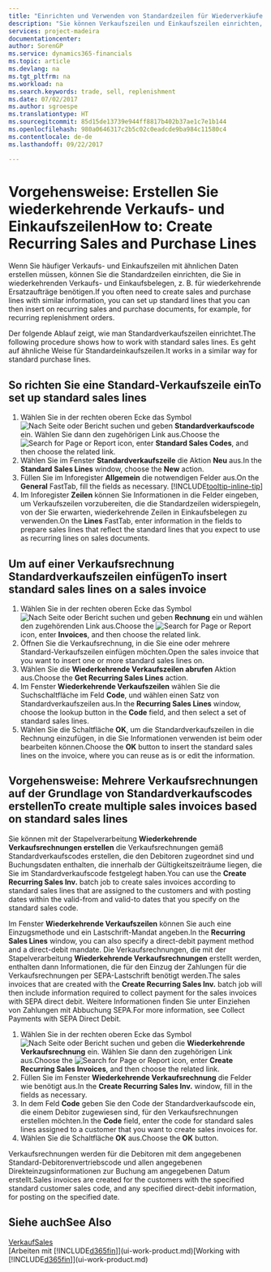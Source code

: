 ```yaml
---
title: "Einrichten und Verwenden von Standardzeilen für Wiederverkäufe und -einkäufe| Microsoft Docs"
description: "Sie können Verkaufszeilen und Einkaufszeilen einrichten, die Sie häufig machen und diese dann in Verkaufs- und Einkaufsbelegen einfügen, um die Zeilen mit Standardinformationen schnell auszufüllen."
services: project-madeira
documentationcenter: 
author: SorenGP
ms.service: dynamics365-financials
ms.topic: article
ms.devlang: na
ms.tgt_pltfrm: na
ms.workload: na
ms.search.keywords: trade, sell, replenishment
ms.date: 07/02/2017
ms.author: sgroespe
ms.translationtype: HT
ms.sourcegitcommit: 85d15de13739e944ff8817b402b37ae1c7e1b144
ms.openlocfilehash: 980a0646317c2b5c02c0eadcde9ba984c11580c4
ms.contentlocale: de-de
ms.lasthandoff: 09/22/2017

---
```

# <a name="how-to-create-recurring-sales-and-purchase-lines"></a><span data-ttu-id="9c331-103">Vorgehensweise: Erstellen Sie wiederkehrende Verkaufs- und Einkaufszeilen</span><span class="sxs-lookup"><span data-stu-id="9c331-103">How to: Create Recurring Sales and Purchase Lines</span></span>
<span data-ttu-id="9c331-104">Wenn Sie häufiger Verkaufs- und Einkaufszeilen mit ähnlichen Daten erstellen müssen, können Sie die Standardzeilen einrichten, die Sie in wiederkehrenden Verkaufs- und Einkaufsbelegen, z. B. für wiederkehrende Ersatzaufträge benötigen.</span><span class="sxs-lookup"><span data-stu-id="9c331-104">If you often need to create sales and purchase lines with similar information, you can set up standard lines that you can then insert on recurring sales and purchase documents, for example, for recurring replenishment orders.</span></span>  

<span data-ttu-id="9c331-105">Der folgende Ablauf zeigt, wie man Standardverkaufszeilen einrichtet.</span><span class="sxs-lookup"><span data-stu-id="9c331-105">The following procedure shows how to work with standard sales lines.</span></span> <span data-ttu-id="9c331-106">Es geht auf ähnliche Weise für Standardeinkaufszeilen.</span><span class="sxs-lookup"><span data-stu-id="9c331-106">It works in a similar way for standard purchase lines.</span></span>  

## <a name="to-set-up-standard-sales-lines"></a><span data-ttu-id="9c331-107">So richten Sie eine Standard-Verkaufszeile ein</span><span class="sxs-lookup"><span data-stu-id="9c331-107">To set up standard sales lines</span></span>  
1. <span data-ttu-id="9c331-108">Wählen Sie in der rechten oberen Ecke das Symbol ![Nach Seite oder Bericht suchen](media/ui-search/search_small.png "Nach Seite oder Bericht suchen") und geben **Standardverkaufscode** ein. Wählen Sie dann den zugehörigen Link aus.</span><span class="sxs-lookup"><span data-stu-id="9c331-108">Choose the ![Search for Page or Report](media/ui-search/search_small.png "Search for Page or Report icon") icon, enter **Standard Sales Codes**, and then choose the related link.</span></span>  
2. <span data-ttu-id="9c331-109">Wählen Sie im Fenster **Standardverkaufszeile** die Aktion **Neu** aus.</span><span class="sxs-lookup"><span data-stu-id="9c331-109">In the **Standard Sales Lines** window, choose the **New** action.</span></span>  
3. <span data-ttu-id="9c331-110">Füllen Sie im Inforegister **Allgemein** die notwendigen Felder aus.</span><span class="sxs-lookup"><span data-stu-id="9c331-110">On the **General** FastTab, fill the fields as necessary.</span></span> [!INCLUDE[tooltip-inline-tip](includes/tooltip-inline-tip_md.md)]  
4. <span data-ttu-id="9c331-111">Im Inforegister **Zeilen** können Sie Informationen in die Felder eingeben, um Verkaufszeilen vorzubereiten, die die Standardzeilen widerspiegeln, von der Sie erwarten, wiederkehrende Zeilen in Einkaufsbelegen zu verwenden.</span><span class="sxs-lookup"><span data-stu-id="9c331-111">On the **Lines** FastTab, enter information in the fields to prepare sales lines that reflect the standard lines that you expect to use as recurring lines on sales documents.</span></span>  

## <a name="to-insert-standard-sales-lines-on-a-sales-invoice"></a><span data-ttu-id="9c331-112">Um auf einer Verkaufsrechnung Standardverkaufszeilen einfügen</span><span class="sxs-lookup"><span data-stu-id="9c331-112">To insert standard sales lines on a sales invoice</span></span>
1. <span data-ttu-id="9c331-113">Wählen Sie in der rechten oberen Ecke das Symbol ![Nach Seite oder Bericht suchen](media/ui-search/search_small.png "Nach Seite oder Bericht suchen") und geben **Rechnung** ein und wählen den zugehörenden Link aus.</span><span class="sxs-lookup"><span data-stu-id="9c331-113">Choose the ![Search for Page or Report](media/ui-search/search_small.png "Search for Page or Report icon") icon, enter **Invoices**, and then choose the related link.</span></span>
2. <span data-ttu-id="9c331-114">Öffnen Sie die Verkaufsrechnung, in die Sie eine oder mehrere Standard-Verkaufszeilen einfügen möchten.</span><span class="sxs-lookup"><span data-stu-id="9c331-114">Open the sales invoice that you want to insert one or more standard sales lines on.</span></span>
3. <span data-ttu-id="9c331-115">Wählen Sie die **Wiederkehrende Verkaufszeilen abrufen** Aktion aus.</span><span class="sxs-lookup"><span data-stu-id="9c331-115">Choose the **Get Recurring Sales Lines** action.</span></span>
4. <span data-ttu-id="9c331-116">Im Fenster **Wiederkehrende Verkaufszeilen** wählen Sie die Suchschaltfläche im Feld **Code**, und wählen einen Satz von Standardverkaufszeilen aus.</span><span class="sxs-lookup"><span data-stu-id="9c331-116">In the **Recurring Sales Lines** window, choose the lookup button in the **Code** field, and then select a set of standard sales lines.</span></span>
5. <span data-ttu-id="9c331-117">Wählen Sie die Schaltfläche **OK**, um die Standardverkaufszeilen in die Rechnung einzufügen, in die Sie Informationen verwenden ist beim oder bearbeiten können.</span><span class="sxs-lookup"><span data-stu-id="9c331-117">Choose the **OK** button to insert the standard sales lines on the invoice, where you can reuse as is or edit the information.</span></span>

## <a name="to-create-multiple-sales-invoices-based-on-standard-sales-lines"></a><span data-ttu-id="9c331-118">Vorgehensweise: Mehrere Verkaufsrechnungen auf der Grundlage von Standardverkaufscodes erstellen</span><span class="sxs-lookup"><span data-stu-id="9c331-118">To create multiple sales invoices based on standard sales lines</span></span>
<span data-ttu-id="9c331-119">Sie können mit der Stapelverarbeitung **Wiederkehrende Verkaufsrechnungen erstellen** die Verkaufsrechnungen gemäß Standardverkaufscodes erstellen, die den Debitoren zugeordnet sind und Buchungsdaten enthalten, die innerhalb der Gültigkeitszeiträume liegen, die Sie im Standardverkaufscode festgelegt haben.</span><span class="sxs-lookup"><span data-stu-id="9c331-119">You can use the **Create Recurring Sales Inv.** batch job to create sales invoices according to standard sales lines that are assigned to the customers and with posting dates within the valid-from and valid-to dates that you specify on the standard sales code.</span></span>

<span data-ttu-id="9c331-120">Im Fenster **Wiederkehrende Verkaufszeilen** können Sie auch eine Einzugsmethode und ein Lastschrift-Mandat angeben.</span><span class="sxs-lookup"><span data-stu-id="9c331-120">In the **Recurring Sales Lines** window, you can also specify a direct-debit payment method and a direct-debit mandate.</span></span> <span data-ttu-id="9c331-121">Die Verkaufsrechnungen, die mit der Stapelverarbeitung **Wiederkehrende Verkaufsrechnungen** erstellt werden, enthalten dann Informationen, die für den Einzug der Zahlungen für die Verkaufsrechnungen per SEPA-Lastschrift benötigt werden.</span><span class="sxs-lookup"><span data-stu-id="9c331-121">The sales invoices that are created with the **Create Recurring Sales Inv.** batch job will then include information required to collect payment for the sales invoices with SEPA direct debit.</span></span> <span data-ttu-id="9c331-122">Weitere Informationen finden Sie unter Einziehen von Zahlungen mit Abbuchung SEPA.</span><span class="sxs-lookup"><span data-stu-id="9c331-122">For more information, see Collect Payments with SEPA Direct Debit.</span></span>

1. <span data-ttu-id="9c331-123">Wählen Sie in der rechten oberen Ecke das Symbol ![Nach Seite oder Bericht suchen](media/ui-search/search_small.png "Nach Seite oder Bericht suchen") und geben die **Wiederkehrende Verkaufsrechnung** ein. Wählen Sie dann den zugehörigen Link aus.</span><span class="sxs-lookup"><span data-stu-id="9c331-123">Choose the ![Search for Page or Report](media/ui-search/search_small.png "Search for Page or Report icon") icon, enter **Create Recurring Sales Invoices**, and then choose the related link.</span></span>
2. <span data-ttu-id="9c331-124">Füllen Sie im Fenster **Wiederkehrende Verkaufsrechnung** die Felder wie benötigt aus.</span><span class="sxs-lookup"><span data-stu-id="9c331-124">In the **Create Recurring Sales Inv.** window, fill in the fields as necessary.</span></span>
3. <span data-ttu-id="9c331-125">In dem Feld **Code** geben Sie den Code der Standardverkaufscode ein, die einem Debitor zugewiesen sind, für den Verkaufsrechnungen erstellen möchten.</span><span class="sxs-lookup"><span data-stu-id="9c331-125">In the **Code** field, enter the code for standard sales lines assigned to a customer that you want to create sales invoices for.</span></span>
4. <span data-ttu-id="9c331-126">Wählen Sie die Schaltfläche **OK** aus.</span><span class="sxs-lookup"><span data-stu-id="9c331-126">Choose the **OK** button.</span></span>

<span data-ttu-id="9c331-127">Verkaufsrechnungen werden für die Debitoren mit dem angegebenen Standard-Debitorenvertriebscode und allen angegebenen Direkteinzugsinformationen zur Buchung am angegebenen Datum erstellt.</span><span class="sxs-lookup"><span data-stu-id="9c331-127">Sales invoices are created for the customers with the specified standard customer sales code, and any specified direct-debit information, for posting on the specified date.</span></span>

## <a name="see-also"></a><span data-ttu-id="9c331-128">Siehe auch</span><span class="sxs-lookup"><span data-stu-id="9c331-128">See Also</span></span>  
[<span data-ttu-id="9c331-129">Verkauf</span><span class="sxs-lookup"><span data-stu-id="9c331-129">Sales</span></span>](sales-manage-sales.md)  
<span data-ttu-id="9c331-130">[Arbeiten mit [!INCLUDE[d365fin](includes/d365fin_md.md)]](ui-work-product.md)</span><span class="sxs-lookup"><span data-stu-id="9c331-130">[Working with [!INCLUDE[d365fin](includes/d365fin_md.md)]](ui-work-product.md)</span></span>

